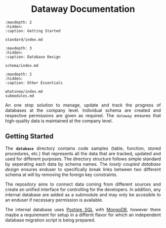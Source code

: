 <h1 align = "center">Dataway Documentation</h1>

<div align = "justify">

```{toctree}
:maxdepth: 2
:hidden:
:caption: Getting Started

standard/index.md
```

```{toctree}
:maxdepth: 3
:hidden:
:caption: Database Design

schema/index.md
```

```{toctree}
:maxdepth: 2
:hidden:
:caption: Other Essentials

whatsnew/index.md
submodules.md
```

An one stop solution to manage, update and track the progress of databases at the company level. Individual schema are
created and respective permissions are given as required. The ``dataway`` ensures that high-quality data is maintained at the
company level.

## Getting Started

The **`database`** directory contains code samples (table, function, stored procedures, etc.) that represents all the data
that are tracked, updated and used for different purposes. The directory structure follows simple standard by seperating each
data by schema names. The *losely coupled database design* ensures enduser to specifically break links between two different
schema at will by removing the foreign key constraints.

The repository aims to connect data coming from different sources and create an unified interface for controlling for the
developers. In addition, any internal database are added as a submodule and may only be accesible to an enduser if necessary
permission is available.

The internal database uses [Postgre SQL](https://www.postgresql.org/) with [MongoDB](https://www.mongodb.com/), however there
maybe a requirement for setup in a differnt flavor for which an independent database migration script is being prepared.

</div>
